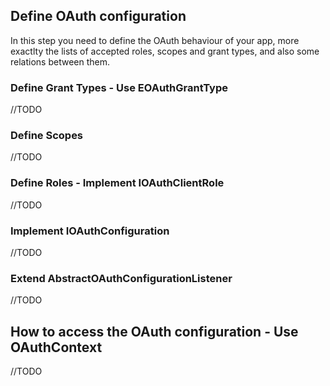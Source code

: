 Define OAuth configuration
---

In this step you need to define the OAuth behaviour of your app, more exactlty the lists of accepted roles, scopes and grant types, and also some relations between them.

### Define Grant Types - Use EOAuthGrantType

//TODO

### Define Scopes

//TODO

### Define Roles - Implement IOAuthClientRole

//TODO

### Implement IOAuthConfiguration

//TODO

### Extend AbstractOAuthConfigurationListener

//TODO

## How to access the OAuth configuration - Use OAuthContext

//TODO

